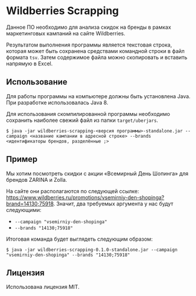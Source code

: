 # Wildberries Scrapping

Данное ПО необходимо для анализа скидок на бренды в рамках маркетинговых кампаний на сайте Wildberries.

Результатом выполнения программы является текстовая строка, которая может быть сохранена средствами командной строки в файл формата `tsv`.
Затем содержимое файла можно скопировать и вставить напрямую в Excel.

## Использование

Для работы программы на компьютере должны быть установлена Java. При разработке использовалась Java 8.

Для использования скомпилированной программы необходимо сохранить наиболее свежий файл из папки `target/uberjars`.

    $ java -jar wildberries-scrapping-<версия программы>-standalone.jar --campaign <название кампании в адресной строке> --brands <идентификаторы брендов, разделённые ;>

## Пример

Мы хотим посмотреть скидки с акции «Всемирный День Шопинга» для брендов ZARINA и Zolla.

На сайте они располагаются по следующей ссылке: https://www.wildberries.ru/promotions/vsemirniy-den-shopinga?brand=14130;75918.
Значит, два требуемых аргумента у нас будут следующими:
 * `--campaign "vsemirniy-den-shopinga"`
 * `--brands "14130;75918"`

Итоговая команда будет выглядеть следующим образом:

    $ java -jar wildberries-scrapping-0.1.0-standalone.jar --campaign "vsemirniy-den-shopinga" --brands "14130;75918"

## Лицензия

Использована лицензия MIT.
